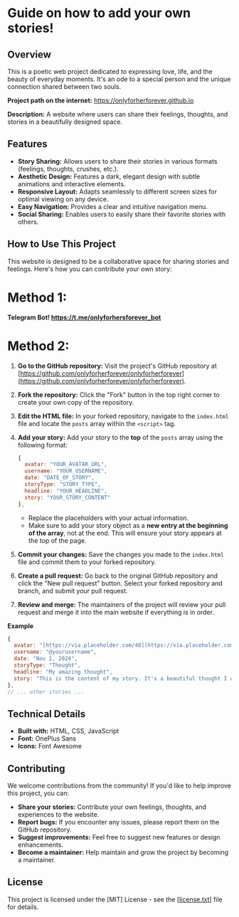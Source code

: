 # Guide on how to add your own stories!

## Overview

This is a poetic web project dedicated to expressing love, life, and the beauty of everyday moments. It's an ode to a special person and the unique connection shared between two souls.

**Project path on the internet:** https://onlyforherforever.github.io

**Description:** A website where users can share their feelings, thoughts, and stories in a beautifully designed space.

## Features

*   **Story Sharing:** Allows users to share their stories in various formats (feelings, thoughts, crushes, etc.).
*   **Aesthetic Design:** Features a dark, elegant design with subtle animations and interactive elements.
*   **Responsive Layout:** Adapts seamlessly to different screen sizes for optimal viewing on any device.
*   **Easy Navigation:** Provides a clear and intuitive navigation menu.
*   **Social Sharing:** Enables users to easily share their favorite stories with others.

## How to Use This Project

This website is designed to be a collaborative space for sharing stories and feelings. Here's how you can contribute your own story:

# Method 1: 
**Telegram Bot! https://t.me/onlyforhersforever_bot**

# Method 2: 
1.  **Go to the GitHub repository:** Visit the project's GitHub repository at [https://github.com/onlyforherforever/onlyforherforever](https://github.com/onlyforherforever/onlyforherforever).

2.  **Fork the repository:** Click the "Fork" button in the top right corner to create your own copy of the repository.

3.  **Edit the HTML file:** In your forked repository, navigate to the `index.html` file and locate the `posts` array within the `<script>` tag.

4.  **Add your story:** Add your story to the **top** of the `posts` array using the following format:

    ```javascript
    {
      avatar: "YOUR_AVATAR_URL",
      username: "YOUR_USERNAME",
      date: "DATE_OF_STORY",
      storyType: "STORY_TYPE",
      headline: "YOUR_HEADLINE",
      story: "YOUR_STORY_CONTENT"
    }, 
    ```

    *   Replace the placeholders with your actual information.
    *   Make sure to add your story object as a **new entry at the beginning of the array**, not at the end. This will ensure your story appears at the top of the page.

5.  **Commit your changes:** Save the changes you made to the `index.html` file and commit them to your forked repository.

6.  **Create a pull request:** Go back to the original GitHub repository and click the "New pull request" button. Select your forked repository and branch, and submit your pull request.

7.  **Review and merge:** The maintainers of the project will review your pull request and merge it into the main website if everything is in order.

**Example**

```javascript
{
  avatar: "[https://via.placeholder.com/48](https://via.placeholder.com/48)",
  username: "@yourusername",
  date: "Nov 1, 2024",
  storyType: "Thought",
  headline: "My amazing thought",
  story: "This is the content of my story. It's a beautiful thought I want to share with the world."
},
// ... other stories ...
```
## Technical Details

*   **Built with:** HTML, CSS, JavaScript
*   **Font:** OnePlus Sans
*   **Icons:** Font Awesome

## Contributing

We welcome contributions from the community! If you'd like to help improve this project, you can:

*   **Share your stories:**  Contribute your own feelings, thoughts, and experiences to the website.
*   **Report bugs:** If you encounter any issues, please report them on the GitHub repository.
*   **Suggest improvements:** Feel free to suggest new features or design enhancements.
*   **Become a maintainer:**  Help maintain and grow the project by becoming a maintainer.

## License

This project is licensed under the [MIT] License - see the [[license.txt](https://github.com/onlyforherforever/onlyforherforever.github.io/blob/main/license.txt)] file for details.
